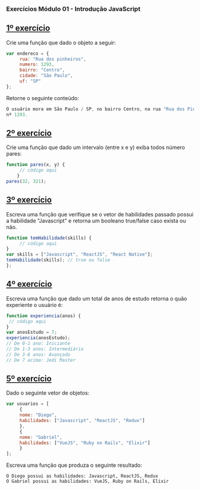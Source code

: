 ### Exercícios Módulo 01 - Introdução JavaScript

## [1º exercício](https://github.com/guilhermeasena32/javascript-rocketseat/blob/master/modulo%201/exercicio1.html)

Crie uma função que dado o objeto a seguir:
```javascript
var endereco = {
	 rua: "Rua dos pinheiros",
	 numero: 1293,
	 bairro: "Centro",
	 cidade: "São Paulo",
	 uf: "SP"
};
```
Retorne o seguinte conteúdo:
```javascript
O usuário mora em São Paulo / SP, no bairro Centro, na rua "Rua dos Pinheiros" com
nº 1293.
```

## [2º exercício](https://github.com/guilhermeasena32/javascript-rocketseat/blob/master/modulo%201/exercicio2.html)
Crie uma função que dado um intervalo (entre x e y) exiba todos número pares:
```javascript
function pares(x, y) {
	 // código aqui
	}
pares(32, 321);
```

## [3º exercício](https://github.com/guilhermeasena32/javascript-rocketseat/blob/master/modulo%201/exercicio3.html)
Escreva uma função que verifique se o vetor de habilidades passado possui a habilidade "Javascript"
e retorna um booleano true/false caso exista ou não.
```javascript
function temHabilidade(skills) {
	 // código aqui
}
var skills = ["Javascript", "ReactJS", "React Native"];
temHabilidade(skills); // true ou false
};
```

## [4º exercício](https://github.com/guilhermeasena32/javascript-rocketseat/blob/master/modulo%201/exercicio4.html)
Escreva uma função que dado um total de anos de estudo retorna o quão experiente o usuário é:
```javascript
function experiencia(anos) {
 // código aqui
}
var anosEstudo = 7;
experiencia(anosEstudo);
// De 0-1 ano: Iniciante
// De 1-3 anos: Intermediário
// De 3-6 anos: Avançado
// De 7 acima: Jedi Master
```

## [5º exercício](https://github.com/guilhermeasena32/javascript-rocketseat/blob/master/modulo%201/exercicio5.html)
Dado o seguinte vetor de objetos:
```javascript
var usuarios = [
	 {
	 nome: "Diego",
	 habilidades: ["Javascript", "ReactJS", "Redux"]
	 },
	 {
	 nome: "Gabriel",
	 habilidades: ["VueJS", "Ruby on Rails", "Elixir"]
	 }
];
```
Escreva uma função que produza o seguinte resultado:
```
O Diego possui as habilidades: Javascript, ReactJS, Redux
O Gabriel possui as habilidades: VueJS, Ruby on Rails, Elixir
```
